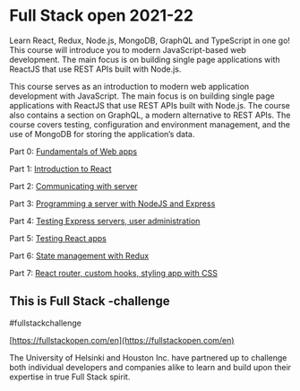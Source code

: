 # Full Stack open 2021-22


Learn React, Redux, Node.js, MongoDB, GraphQL and TypeScript in one go! This course will introduce you to modern JavaScript-based web development. The main focus is on building single page applications with ReactJS that use REST APIs built with Node.js.

This course serves as an introduction to modern web application development with JavaScript. The main focus is on building single page applications with ReactJS that use REST APIs built with Node.js. The course also contains a section on GraphQL, a modern alternative to REST APIs.
The course covers testing, configuration and environment management, and the use of MongoDB for storing the application’s data.

Part 0: [Fundamentals of Web apps](https://github.com/jedff/fullstackopen/tree/main/part0)

Part 1: [Introduction to React](https://github.com/jedff/fullstackopen/tree/main/part1)

Part 2: [Communicating with server](https://github.com/jedff/fullstackopen/tree/main/part2)

Part 3: [Programming a server with NodeJS and Express](https://github.com/jedff/fullstackopen/tree/main/part3)

Part 4: [Testing Express servers, user administration](https://github.com/jedff/fullstackopen/tree/main/part4)

Part 5: [Testing React apps](https://github.com/jedff/fullstackopen/tree/main/part5)

Part 6: [State management with Redux](https://github.com/jedff/fullstackopen/tree/main/part6)

Part 7: [React router, custom hooks, styling app with CSS](https://github.com/jedff/fullstackopen/tree/main/part7)

## This is Full Stack -challenge

#fullstackchallenge

[https://fullstackopen.com/en](https://fullstackopen.com/en)

The University of Helsinki and Houston Inc. have partnered up to challenge both individual developers and companies alike to learn and build upon their expertise in true Full Stack spirit.
